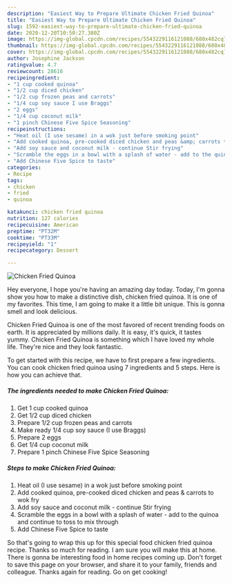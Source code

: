 ```yaml
---
description: "Easiest Way to Prepare Ultimate Chicken Fried Quinoa"
title: "Easiest Way to Prepare Ultimate Chicken Fried Quinoa"
slug: 1592-easiest-way-to-prepare-ultimate-chicken-fried-quinoa
date: 2020-12-20T10:50:27.380Z
image: https://img-global.cpcdn.com/recipes/5543229116121088/680x482cq70/chicken-fried-quinoa-recipe-main-photo.jpg
thumbnail: https://img-global.cpcdn.com/recipes/5543229116121088/680x482cq70/chicken-fried-quinoa-recipe-main-photo.jpg
cover: https://img-global.cpcdn.com/recipes/5543229116121088/680x482cq70/chicken-fried-quinoa-recipe-main-photo.jpg
author: Josephine Jackson
ratingvalue: 4.7
reviewcount: 28616
recipeingredient:
- "1 cup cooked quinoa"
- "1/2 cup diced chicken"
- "1/2 cup frozen peas and carrots"
- "1/4 cup soy sauce I use Braggs"
- "2 eggs"
- "1/4 cup coconut milk"
- "1 pinch Chinese Five Spice Seasoning"
recipeinstructions:
- "Heat oil (I use sesame) in a wok just before smoking point"
- "Add cooked quinoa, pre-cooked diced chicken and peas &amp; carrots to wok fry"
- "Add soy sauce and coconut milk - continue Stir frying"
- "Scramble the eggs in a bowl with a splash of water - add to the quinoa and continue to toss to mix through"
- "Add Chinese Five Spice to taste"
categories:
- Recipe
tags:
- chicken
- fried
- quinoa

katakunci: chicken fried quinoa 
nutrition: 127 calories
recipecuisine: American
preptime: "PT32M"
cooktime: "PT33M"
recipeyield: "1"
recipecategory: Dessert

---
```



![Chicken Fried Quinoa](https://img-global.cpcdn.com/recipes/5543229116121088/680x482cq70/chicken-fried-quinoa-recipe-main-photo.jpg)

Hey everyone, I hope you're having an amazing day today. Today, I'm gonna show you how to make a distinctive dish, chicken fried quinoa. It is one of my favorites. This time, I am going to make it a little bit unique. This is gonna smell and look delicious.



Chicken Fried Quinoa is one of the most favored of recent trending foods on earth. It is appreciated by millions daily. It is easy, it's quick, it tastes yummy. Chicken Fried Quinoa is something which I have loved my whole life. They're nice and they look fantastic.


To get started with this recipe, we have to first prepare a few ingredients. You can cook chicken fried quinoa using 7 ingredients and 5 steps. Here is how you can achieve that.

<!--inarticleads1-->

##### The ingredients needed to make Chicken Fried Quinoa:

1. Get 1 cup cooked quinoa
1. Get 1/2 cup diced chicken
1. Prepare 1/2 cup frozen peas and carrots
1. Make ready 1/4 cup soy sauce (I use Braggs)
1. Prepare 2 eggs
1. Get 1/4 cup coconut milk
1. Prepare 1 pinch Chinese Five Spice Seasoning




<!--inarticleads2-->

##### Steps to make Chicken Fried Quinoa:

1. Heat oil (I use sesame) in a wok just before smoking point
1. Add cooked quinoa, pre-cooked diced chicken and peas &amp; carrots to wok fry
1. Add soy sauce and coconut milk - continue Stir frying
1. Scramble the eggs in a bowl with a splash of water - add to the quinoa and continue to toss to mix through
1. Add Chinese Five Spice to taste




So that's going to wrap this up for this special food chicken fried quinoa recipe. Thanks so much for reading. I am sure you will make this at home. There is gonna be interesting food in home recipes coming up. Don't forget to save this page on your browser, and share it to your family, friends and colleague. Thanks again for reading. Go on get cooking!
